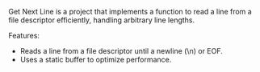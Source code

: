 Get Next Line is a project that implements a function to read a line from a file descriptor efficiently, handling arbitrary line lengths.

Features:
- Reads a line from a file descriptor until a newline (\n) or EOF.
- Uses a static buffer to optimize performance.
